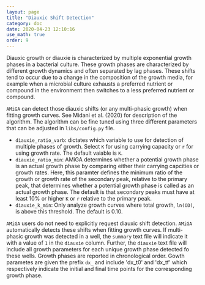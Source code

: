 ```yaml
---
layout: page
title: "Diauxic Shift Detection"
category: doc
date: 2020-04-23 12:10:16
use_math: true
order: 9
---
```

<!-- AMiGA is covered under the GPL-3 license -->

Diauxic growth or diauxie is characterized by multiple exponential growth phases in a bacterial culture. These growth phases are characterized by different growth dynamics and often separated by lag phases. These shifts tend to occur due to a change in the composition of the growth media, for example when a microbial culture exhausts a preferred nutrient or compound in the environment then switches to a less preferred nutrient or compound.

`AMiGA` can detect those diauxic shifts (or any multi-phasic growth) when fitting growth curves. See Midani et al. (2020) for description of the algorithm. The algorithm can be fine tuned using three different parameters that can be adjusted in `libs/config.py` file.

- `diauxie_ratio_varb`: dictates which variable to use for detection of multiple phases of growth. Select `K` for using carrying capacity or `r` for using growth rate. The default  vaiable is `K`.
- `diauxie_ratio_min`: AMiGA determines whether a potential growth phase is an actual growth phase by comparing either their carrying capcities or growth rates. Here, this paramter defines the minimum ratio of the growth or growth rate of the secondary peak, relative to the primary peak, that determines whether a potential growth phase is called as an actual growth phase. The default is that secondary peaks must have at least 10% or higher `K` or `r` relative to the primary peak. 
- `diauxie_k_min`: Only analyze growth curves where total growth, `ln(OD)`, is above this threshold. The default is 0.10. 

`AMiGA` users do not need to explicitly request diauxic shift detection. `AMiGA` automatically detects these shifts when fitting growth curves. If multi-phasic growth was detected in a well, the `summary` text file will indicate it with a value of `1` in the `diauxie` column. Further, the `diauxie` text file will include all growth parameters for each unique growth phase detected fo these wells. Growth phases are reported in chronological order. Gowth parametes are given the prefix `dx_` and include 'dx_t0' and 'dx_tf' which respectively indicate the initial and final time points for the corresponding growth phase. 
